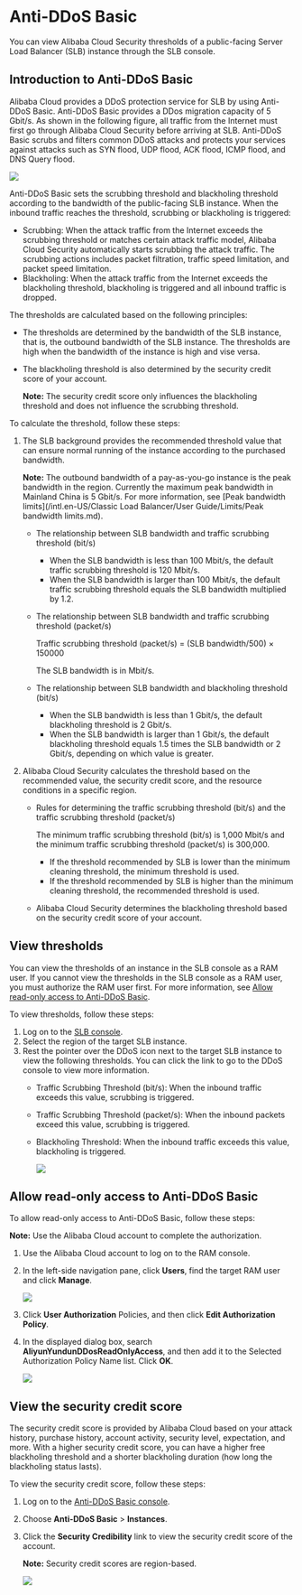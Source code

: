 # Anti-DDoS Basic

You can view Alibaba Cloud Security thresholds of a public-facing Server Load Balancer \(SLB\) instance through the SLB console.

## Introduction to Anti-DDoS Basic

Alibaba Cloud provides a DDoS protection service for SLB by using Anti-DDoS Basic. Anti-DDoS Basic provides a DDos migration capacity of 5 Gbit/s. As shown in the following figure, all traffic from the Internet must first go through Alibaba Cloud Security before arriving at SLB. Anti-DDoS Basic scrubs and filters common DDoS attacks and protects your services against attacks such as SYN flood, UDP flood, ACK flood, ICMP flood, and DNS Query flood.

![](https://static-aliyun-doc.oss-accelerate.aliyuncs.com/assets/img/en-US/3273498951/p2870.jpeg)

Anti-DDoS Basic sets the scrubbing threshold and blackholing threshold according to the bandwidth of the public-facing SLB instance. When the inbound traffic reaches the threshold, scrubbing or blackholing is triggered:

-   Scrubbing: When the attack traffic from the Internet exceeds the scrubbing threshold or matches certain attack traffic model, Alibaba Cloud Security automatically starts scrubbing the attack traffic. The scrubbing actions includes packet filtration, traffic speed limitation, and packet speed limitation.
-   Blackholing: When the attack traffic from the Internet exceeds the blackholing threshold, blackholing is triggered and all inbound traffic is dropped.

The thresholds are calculated based on the following principles:

-   The thresholds are determined by the bandwidth of the SLB instance, that is, the outbound bandwidth of the SLB instance. The thresholds are high when the bandwidth of the instance is high and vise versa.
-   The blackholing threshold is also determined by the security credit score of your account.

    **Note:** The security credit score only influences the blackholing threshold and does not influence the scrubbing threshold.


To calculate the threshold, follow these steps:

1.  The SLB background provides the recommended threshold value that can ensure normal running of the instance according to the purchased bandwidth.

    **Note:** The outbound bandwidth of a pay-as-you-go instance is the peak bandwidth in the region. Currently the maximum peak bandwidth in Mainland China is 5 Gbit/s. For more information, see [Peak bandwidth limits](/intl.en-US/Classic Load Balancer/User Guide/Limits/Peak bandwidth limits.md).

    -   The relationship between SLB bandwidth and traffic scrubbing threshold \(bit/s\)
        -   When the SLB bandwidth is less than 100 Mbit/s, the default traffic scrubbing threshold is 120 Mbit/s.
        -   When the SLB bandwidth is larger than 100 Mbit/s, the default traffic scrubbing threshold equals the SLB bandwidth multiplied by 1.2.
    -   The relationship between SLB bandwidth and traffic scrubbing threshold \(packet/s\)

        Traffic scrubbing threshold \(packet/s\) = \(SLB bandwidth/500\) × 150000

        The SLB bandwidth is in Mbit/s.

    -   The relationship between SLB bandwidth and blackholing threshold \(bit/s\)
        -   When the SLB bandwidth is less than 1 Gbit/s, the default blackholing threshold is 2 Gbit/s.
        -   When the SLB bandwidth is larger than 1 Gbit/s, the default blackholing threshold equals 1.5 times the SLB bandwidth or 2 Gbit/s, depending on which value is greater.
2.  Alibaba Cloud Security calculates the threshold based on the recommended value, the security credit score, and the resource conditions in a specific region.
    -   Rules for determining the traffic scrubbing threshold \(bit/s\) and the traffic scrubbing threshold \(packet/s\)

        The minimum traffic scrubbing threshold \(bit/s\) is 1,000 Mbit/s and the minimum traffic scrubbing threshold \(packet/s\) is 300,000.

        -   If the threshold recommended by SLB is lower than the minimum cleaning threshold, the minimum threshold is used.
        -   If the threshold recommended by SLB is higher than the minimum cleaning threshold, the recommended threshold is used.
    -   Alibaba Cloud Security determines the blackholing threshold based on the security credit score of your account.

## View thresholds

You can view the thresholds of an instance in the SLB console as a RAM user. If you cannot view the thresholds in the SLB console as a RAM user, you must authorize the RAM user first. For more information, see [Allow read-only access to Anti-DDoS Basic](#section_c4n_wjc_wdb).

To view thresholds, follow these steps:

1.  Log on to the [SLB console](https://slb.console.aliyun.com/).
2.  Select the region of the target SLB instance.
3.  Rest the pointer over the DDoS icon next to the target SLB instance to view the following thresholds. You can click the link to go to the DDoS console to view more information.
    -   Traffic Scrubbing Threshold \(bit/s\): When the inbound traffic exceeds this value, scrubbing is triggered.
    -   Traffic Scrubbing Threshold \(packet/s\): When the inbound packets exceed this value, scrubbing is triggered.
    -   Blackholing Threshold: When the inbound traffic exceeds this value, blackholing is triggered.

        ![](https://static-aliyun-doc.oss-accelerate.aliyuncs.com/assets/img/en-US/3273498951/p7339.png)


## Allow read-only access to Anti-DDoS Basic

To allow read-only access to Anti-DDoS Basic, follow these steps:

**Note:** Use the Alibaba Cloud account to complete the authorization.

1.  Use the Alibaba Cloud account to log on to the RAM console.
2.  In the left-side navigation pane, click **Users**, find the target RAM user and click **Manage**.

    ![](https://static-aliyun-doc.oss-accelerate.aliyuncs.com/assets/img/en-US/3273498951/p2872.png)

3.  Click **User Authorization** Policies, and then click **Edit Authorization Policy**.
4.  In the displayed dialog box, search **AliyunYundunDDosReadOnlyAccess**, and then add it to the Selected Authorization Policy Name list. Click **OK**.

    ![](https://static-aliyun-doc.oss-accelerate.aliyuncs.com/assets/img/en-US/3273498951/p2873.png)


## View the security credit score

The security credit score is provided by Alibaba Cloud based on your attack history, purchase history, account activity, security level, expectation, and more. With a higher security credit score, you can have a higher free blackholing threshold and a shorter blackholing duration \(how long the blackholing status lasts\).

To view the security credit score, follow these steps:

1.  Log on to the [Anti-DDoS Basic console](https://yundun.console.aliyun.com/?p=ddosnext#/instance/cn-hangzhou).
2.  Choose **Anti-DDoS Basic** \> **Instances**.
3.  Click the **Security Credibility** link to view the security credit score of the account.

    **Note:** Security credit scores are region-based.

    ![](https://static-aliyun-doc.oss-accelerate.aliyuncs.com/assets/img/en-US/3273498951/p12959.png)


